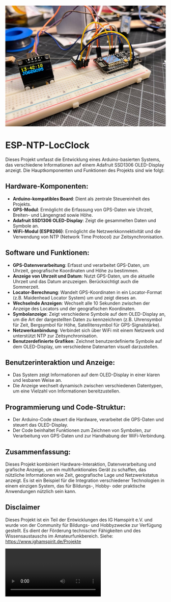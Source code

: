 ![Beta-Version der LocClock](ESP-LocClock.jpg)
# ESP-NTP-LocClock

Dieses Projekt umfasst die Entwicklung eines Arduino-basierten Systems, das verschiedene Informationen auf einem Adafruit SSD1306 OLED-Display anzeigt. Die Hauptkomponenten und Funktionen des Projekts sind wie folgt:

## Hardware-Komponenten:
- **Arduino-kompatibles Board**: Dient als zentrale Steuereinheit des Projekts.
- **GPS-Modul**: Ermöglicht die Erfassung von GPS-Daten wie Uhrzeit, Breiten- und Längengrad sowie Höhe.
- **Adafruit SSD1306 OLED-Display**: Zeigt die gesammelten Daten und Symbole an.
- **WiFi-Modul (ESP8266)**: Ermöglicht die Netzwerkkonnektivität und die Verwendung von NTP (Network Time Protocol) zur Zeitsynchronisation.

## Software und Funktionen:
- **GPS-Datenverarbeitung**: Erfasst und verarbeitet GPS-Daten, um Uhrzeit, geografische Koordinaten und Höhe zu bestimmen.
- **Anzeige von Uhrzeit und Datum**: Nutzt GPS-Daten, um die aktuelle Uhrzeit und das Datum anzuzeigen. Berücksichtigt auch die Sommerzeit.
- **Locator-Berechnung**: Wandelt GPS-Koordinaten in ein Locator-Format (z.B. Maidenhead Locator System) um und zeigt dieses an.
- **Wechselnde Anzeigen**: Wechselt alle 10 Sekunden zwischen der Anzeige des Locators und der geografischen Koordinaten.
- **Symbolanzeige**: Zeigt verschiedene Symbole auf dem OLED-Display an, um die Art der dargestellten Daten zu kennzeichnen (z.B. Uhrensymbol für Zeit, Bergsymbol für Höhe, Satellitensymbol für GPS-Signalstärke).
- **Netzwerkanbindung**: Verbindet sich über WiFi mit einem Netzwerk und unterstützt NTP zur Zeitsynchronisation.
- **Benutzerdefinierte Grafiken**: Zeichnet benutzerdefinierte Symbole auf dem OLED-Display, um verschiedene Datenarten visuell darzustellen.

## Benutzerinteraktion und Anzeige:
- Das System zeigt Informationen auf dem OLED-Display in einer klaren und lesbaren Weise an.
- Die Anzeige wechselt dynamisch zwischen verschiedenen Datentypen, um eine Vielzahl von Informationen bereitzustellen.

## Programmierung und Code-Struktur:
- Der Arduino-Code steuert die Hardware, verarbeitet die GPS-Daten und steuert das OLED-Display.
- Der Code beinhaltet Funktionen zum Zeichnen von Symbolen, zur Verarbeitung von GPS-Daten und zur Handhabung der WiFi-Verbindung.

## Zusammenfassung:
Dieses Projekt kombiniert Hardware-Interaktion, Datenverarbeitung und grafische Anzeige, um ein multifunktionales Gerät zu schaffen, das nützliche Informationen wie Zeit, geografische Lage und Netzwerkstatus anzeigt. Es ist ein Beispiel für die Integration verschiedener Technologien in einem einzigen System, das für Bildungs-, Hobby- oder praktische Anwendungen nützlich sein kann.

## Disclaimer
Dieses Projekt ist ein Teil der Entwicklungen des IG Hamspirit e.V. und wurde von der Community für Bildungs- und Hobbyzwecke zur Verfügung gestellt. Es dient der Förderung technischer Fähigkeiten und des Wissensaustauschs im Amateurfunkbereich. Siehe: https://www.ighamspirit.de/Projekte

![Beta-Version der LocClock](LocClock_Booting.MOV)
